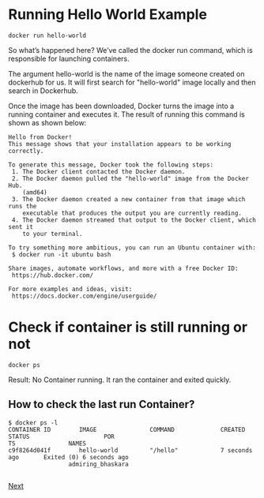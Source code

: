 # Running Hello World Example

```
docker run hello-world 
```

So what’s happened here? 
We’ve called the docker run command, which is responsible for launching containers. 

The argument hello-world is the name of the image someone created on dockerhub for us.
It will first search for "hello-world" image locally and then search in Dockerhub.

Once the image has been downloaded, Docker turns the image into a running container and executes it.
The result of running this command is shown as shown below:

```
Hello from Docker!
This message shows that your installation appears to be working correctly.

To generate this message, Docker took the following steps:
 1. The Docker client contacted the Docker daemon.
 2. The Docker daemon pulled the "hello-world" image from the Docker Hub.
    (amd64)
 3. The Docker daemon created a new container from that image which runs the
    executable that produces the output you are currently reading.
 4. The Docker daemon streamed that output to the Docker client, which sent it
    to your terminal.

To try something more ambitious, you can run an Ubuntu container with:
 $ docker run -it ubuntu bash

Share images, automate workflows, and more with a free Docker ID:
 https://hub.docker.com/

For more examples and ideas, visit:
 https://docs.docker.com/engine/userguide/
 ```
 
 # Check if container is still running or not
 
 ```
 docker ps
 ```
 
 Result: No Container running. It ran the container and exited quickly.
 
 ## How to check the last run Container?
 

```
$ docker ps -l
CONTAINER ID        IMAGE               COMMAND             CREATED             STATUS                     POR
TS               NAMES
c9f8264d041f        hello-world         "/hello"            7 seconds ago       Exited (0) 6 seconds ago
                 admiring_bhaskara
                 
 ```
 
 
[Next](https://github.com/ajeetraina/docker101/blob/master/beginners/first-ubuntu-container-002.md)<br>
